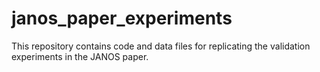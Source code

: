 # janos_paper_experiments
This repository contains code and data files for replicating the validation experiments in the JANOS paper.
